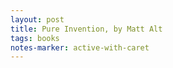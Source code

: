 ```yaml
---
layout: post
title: Pure Invention, by Matt Alt
tags: books
notes-marker: active-with-caret
---
```


